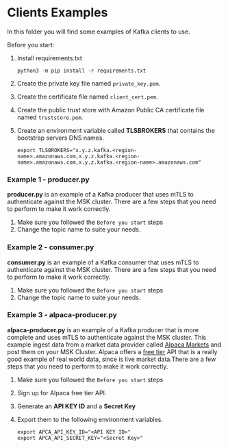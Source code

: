 # Clients Examples

In this folder you will find some examples of Kafka clients to use.

Before you start:
1. Install requirements.txt
   
    ```
    python3 -m pip install -r requirements.txt
    ```

2. Create the private key file named `private_key.pem`.
3. Create the certificate file named `client_cert.pem`.
4. Create the public trust store with Amazon Public CA certificate file named `truststore.pem`. 
5. Create an environment variable called **TLSBROKERS** that contains the bootstrap servers DNS names.

    ```
    export TLSBROKERS="x.y.z.kafka.<region-name>.amazonaws.com,x.y.z.kafka.<region-name>.amazonaws.com,x.y.z.kafka.<region-name>.amazonaws.com"
    ```


### Example 1 - producer.py

**producer.py** is an example of a Kafka producer that uses mTLS to authenticate against the MSK cluster. There are a few steps that you need to perform to make it work correctly.

1. Make sure you followed the `Before you start` steps
2. Change the topic name to suite your needs.

### Example 2 - consumer.py
**consumer.py** is an example of a Kafka consumer that uses mTLS to authenticate against the MSK cluster. There are a few steps that you need to perform to make it work correctly.

1. Make sure you followed the `Before you start` steps
2. Change the topic name to suite your needs.

### Example 3 - alpaca-producer.py
**alpaca-producer.py** is an example of a Kafka producer that is more complete and uses mTLS to authenticate against the MSK cluster. This example ingest data from a market data provider called [Alpaca Markets](https://alpaca.markets/) and post them on your MSK Cluster. Alpaca offers a [free tier](https://alpaca.markets/data) API that is a really good example of real world data, since is live market data.There are a few steps that you need to perform to make it work correctly.

1. Make sure you followed the `Before you start` steps
2. Sign up for Alpaca free tier API.
3. Generate an **API KEY ID** and a **Secret Key**
4. Export them to the following environment variables.

    ```
    export APCA_API_KEY_ID="<API KEY ID>"
    export APCA_API_SECRET_KEY="<Secret Key>"
    ```